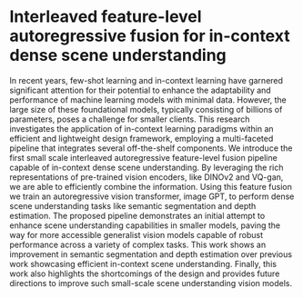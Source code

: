 # Interleaved feature-level autoregressive fusion for in-context dense scene understanding

In recent years, few-shot learning and in-context learning have garnered significant attention for their potential to enhance the adaptability and performance of machine learning models with minimal data. However, the large size of these foundational models, typically consisting of billions of parameters, poses a challenge for smaller clients. This research investigates the application of in-context learning paradigms within an efficient and lightweight design framework, employing a multi-faceted pipeline that integrates several off-the-shelf components. We introduce the first small scale interleaved autoregressive feature-level fusion pipeline capable of in-context dense scene understanding.
By leveraging the rich representations of pre-trained vision encoders, like DINOv2 and VQ-gan, we are able to efficiently combine the information. Using this feature fusion we train an autoregressive vision transformer, image GPT, to perform dense scene understanding tasks like semantic segmentation and depth estimation. The proposed pipeline demonstrates an initial attempt to enhance scene understanding capabilities in smaller models, paving the way for more accessible generalist vision models capable of robust performance across a variety of complex tasks. This work shows an improvement in semantic segmentation and depth estimation over previous work showcasing efficient in-context scene understanding. Finally, this work also highlights the shortcomings of the design and provides future directions to improve such small-scale scene understanding vision models.
